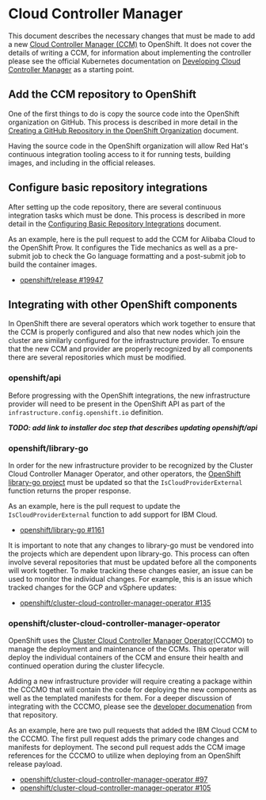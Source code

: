 # Cloud Controller Manager

This document describes the necessary changes that must be made to add a new
[Cloud Controller Manager (CCM)](https://kubernetes.io/docs/concepts/architecture/cloud-controller/)
to OpenShift. It does not cover the details of writing a CCM, for information
about implementing the controller please see the official Kubernetes documentation
on [Developing Cloud Controller Manager](https://kubernetes.io/docs/tasks/administer-cluster/developing-cloud-controller-manager/)
as a starting point.

## Add the CCM repository to OpenShift

One of the first things to do is copy the source code into the OpenShift organization
on GitHub. This process is described in more detail in the
[Creating a GitHub Repository in the OpenShift Organization](../procedures/creating-an-openshift-repository)
document.

Having the source code in the OpenShift organization will allow Red Hat's continuous
integration tooling access to it for running tests, building images, and including in
the official releases.

## Configure basic repository integrations

After setting up the code repository, there are several continuous integration
tasks which must be done. This process is described in more detail in the
[Configuring Basic Repository Integrations](../procedures/configuring-repository-integrations)
document.

As an example, here is the pull request to add the CCM for Alibaba Cloud to the
OpenShift Prow. It configures the Tide mechanics as well as a pre-submit job to
check the Go language formatting and a post-submit job to build the container images.

* [openshift/release #19947](https://github.com/openshift/release/pull/19947)

## Integrating with other OpenShift components

In OpenShift there are several operators which work together to ensure that the CCM
is properly configured and also that new nodes which join the cluster are similarly
configured for the infrastructure provider. To ensure that the new CCM and provider
are properly recognized by all components there are several repositories which must
be modified.

### openshift/api

Before progressing with the OpenShift integrations, the new infrastructure provider
will need to be present in the OpenShift API as part of the `infrastructure.config.openshift.io`
definition.

_**TODO: add link to installer doc step that describes updating openshift/api**_

### openshift/library-go

In order for the new infrastructure provider to be recognized by the Cluster
Cloud Controller Manager Operator, and other operators, the
[OpenShift library-go project](https://github.com/openshift/library-go) must be updated
so that the `IsCloudProviderExternal` function returns the proper response.

As an example, here is the pull request to update the `IsCloudProviderExternal` function
to add support for IBM Cloud.

* [openshift/library-go #1161](https://github.com/openshift/library-go/pull/1161)

It is important to note that any changes to library-go must be vendored into the projects
which are dependent upon library-go. This process can often involve several repositories
that must be updated before all the components will work together. To make tracking
these changes easier, an issue can be used to monitor the individual changes. For example,
this is an issue which tracked changes for the GCP and vSphere updates:

* [openshift/cluster-cloud-controller-manager-operator #135](https://github.com/openshift/cluster-cloud-controller-manager-operator/issues/135)

### openshift/cluster-cloud-controller-manager-operator

OpenShift uses the [Cluster Cloud Controller Manager Operator](https://github.com/openshift/cluster-cloud-controller-manager-operator)(CCCMO)
to manage the deployment and maintenance of the CCMs. This operator will deploy
the individual containers of the CCM and ensure their health and continued
operation during the cluster lifecycle.

Adding a new infrastructure provider will require creating a package within the
CCCMO that will contain the code for deploying the new components as well as the
templated manifests for them. For a deeper discussion of integrating with the
CCCMO, please see the
[developer documenation](https://github.com/openshift/cluster-cloud-controller-manager-operator/blob/master/docs/dev/cloud-provider-integration.md)
from that repository.

As an example, here are two pull requests that added the IBM Cloud CCM to the
CCCMO. The first pull request adds the primary code changes and manifests for deployment.
The second pull request adds the CCM image references for the CCCMO to utilize
when deploying from an OpenShift release payload.

* [openshift/cluster-cloud-controller-manager-operator #97](https://github.com/openshift/cluster-cloud-controller-manager-operator/pull/97)
* [openshift/cluster-cloud-controller-manager-operator #105](https://github.com/openshift/cluster-cloud-controller-manager-operator/pull/105)

